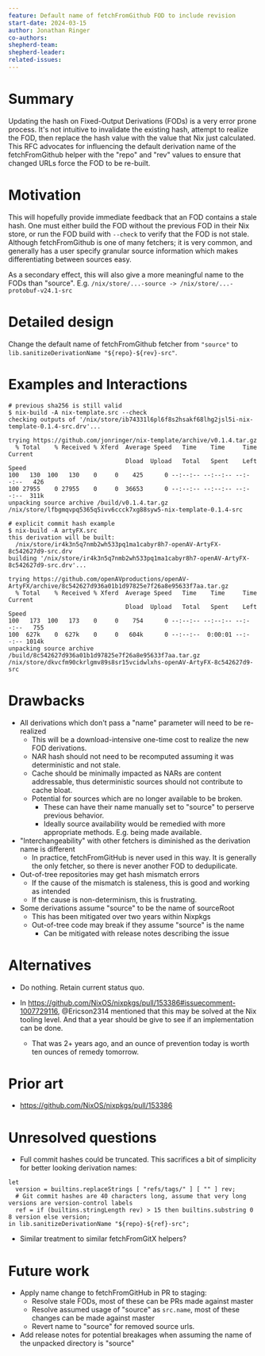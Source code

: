 ```yaml
---
feature: Default name of fetchFromGithub FOD to include revision
start-date: 2024-03-15
author: Jonathan Ringer
co-authors: 
shepherd-team:  
shepherd-leader: 
related-issues:
---
```


# Summary
[summary]: #summary

Updating the hash on Fixed-Output Derivations (FODs) is a very error prone process. It's not intuitive to invalidate the existing hash, attempt to realize the FOD, then replace the hash value with the value that Nix just calculated. This RFC advocates for influencing the default derivation name of the fetchFromGithub helper with the "repo" and "rev" values to ensure that changed URLs force the FOD to be re-built.

# Motivation
[motivation]: #motivation

This will hopefully provide immediate feedback that an FOD contains a stale hash. One must either build the FOD without the previous FOD in their Nix store, or run the FOD build with `--check` to verify that the FOD is not stale. Although fetchFromGithub is one of many fetchers; it is very common, and generally has a user specify granular source information which makes differentiating between sources easy.

As a secondary effect, this will also give a more meaningful name to the FODs than "source". E.g. `/nix/store/...-source -> /nix/store/...-protobuf-v24.1-src`

# Detailed design
[design]: #detailed-design

Change the default name of fetchFromGithub fetcher from `"source"` to `lib.sanitizeDerivationName "${repo}-${rev}-src"`.

# Examples and Interactions
[examples-and-interactions]: #examples-and-interactions

```
# previous sha256 is still valid
$ nix-build -A nix-template.src --check
checking outputs of '/nix/store/ib74331l6pl6f8s2hsakf68lhg2jsl5i-nix-template-0.1.4-src.drv'...

trying https://github.com/jonringer/nix-template/archive/v0.1.4.tar.gz
  % Total    % Received % Xferd  Average Speed   Time    Time     Time  Current
                                 Dload  Upload   Total   Spent    Left  Speed
100   130  100   130    0     0    425      0 --:--:-- --:--:-- --:--:--   426
100 27955    0 27955    0     0  36653      0 --:--:-- --:--:-- --:--:--  311k
unpacking source archive /build/v0.1.4.tar.gz
/nix/store/lfbgmqvpq5365q5ivv6ccck7xg88syw5-nix-template-0.1.4-src

# explicit commit hash example
$ nix-build -A artyFX.src
this derivation will be built:
  /nix/store/ir4k3n5q7nmb2wh533pq1ma1cabyr8h7-openAV-ArtyFX-8c542627d9-src.drv
building '/nix/store/ir4k3n5q7nmb2wh533pq1ma1cabyr8h7-openAV-ArtyFX-8c542627d9-src.drv'...

trying https://github.com/openAVproductions/openAV-ArtyFX/archive/8c542627d936a01b1d97825e7f26a8e95633f7aa.tar.gz
  % Total    % Received % Xferd  Average Speed   Time    Time     Time  Current
                                 Dload  Upload   Total   Spent    Left  Speed
100   173  100   173    0     0    754      0 --:--:-- --:--:-- --:--:--   755
100  627k    0  627k    0     0   604k      0 --:--:--  0:00:01 --:--:-- 1014k
unpacking source archive /build/8c542627d936a01b1d97825e7f26a8e95633f7aa.tar.gz
/nix/store/dkvcfm90ckrlgmv89s8sr15vcidwlxhs-openAV-ArtyFX-8c542627d9-src
```

# Drawbacks
[drawbacks]: #drawbacks

- All derivations which don't pass a "name" parameter will need to be re-realized
    - This will be a download-intensive one-time cost to realize the new FOD derivations.
    - NAR hash should not need to be recomputed assuming it was deterministic and not stale.
    - Cache should be minimally impacted as NARs are content addressable, thus deterministic sources should not contribute to cache bloat.
    - Potential for sources which are no longer available to be broken.
        - These can have their name manually set to "source" to perserve previous behavior.
        - Ideally source availability would be remedied with more appropriate methods. E.g. being made available.
- "Interchangeability" with other fetchers is diminished as the derivation name is different
    - In practice, fetchFromGitHub is never used in this way. It is generally the only fetcher, so there is never another FOD to dedupilicate.
- Out-of-tree repositories may get hash mismatch errors
    - If the cause of the mismatch is staleness, this is good and working as intended
    - If the cause is non-determinism, this is frustrating.
- Some derivations assume "source" to be the name of sourceRoot
    - This has been mitigated over two years within Nixpkgs
    - Out-of-tree code may break if they assume "source" is the name
        - Can be mitigated with release notes describing the issue

# Alternatives
[alternatives]: #alternatives

- Do nothing. Retain current status quo.

- In https://github.com/NixOS/nixpkgs/pull/153386#issuecomment-1007729116, @Ericson2314 mentioned that this may be solved at the Nix tooling level. And that a year should be give to see if an implementation can be done.
    - That was 2+ years ago, and an ounce of prevention today is worth ten ounces of remedy tomorrow.

# Prior art
[prior-art]: #prior-art

- https://github.com/NixOS/nixpkgs/pull/153386

# Unresolved questions
[unresolved]: #unresolved-questions

- Full commit hashes could be truncated. This sacrifices a bit of simplicity for better looking derivation names:
```
let
  version = builtins.replaceStrings [ "refs/tags/" ] [ "" ] rev;
  # Git commit hashes are 40 characters long, assume that very long versions are version-control labels
  ref = if (builtins.stringLength rev) > 15 then builtins.substring 0 8 version else version;
in lib.sanitizeDerivationName "${repo}-${ref}-src";
```

- Similar treatment to similar fetchFromGitX helpers?

# Future work
[future]: #future-work

- Apply name change to fetchFromGitHub in PR to staging:
    - Resolve stale FODs, most of these can be PRs made against master
    - Resolve assumed usage of "source" as `src.name`, most of these changes can be made against master
    - Revert name to "source" for removed source urls.
- Add release notes for potential breakages when assuming the name of the unpacked directory is "source"

